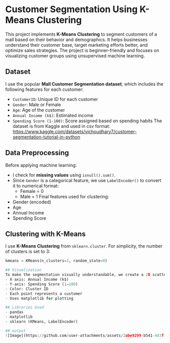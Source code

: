 #  Customer Segmentation Using K-Means Clustering
This project implements **K-Means Clustering** to segment customers of a mall based on their behavior and demographics. It helps businesses understand their customer base, target marketing efforts better, and optimize sales strategies. The project is beginner-friendly and focuses on visualizing customer groups using unsupervised machine learning.

## Dataset
I use the popular **Mall Customer Segmentation dataset**, which includes the following features for each customer:
- `CustomerID`: Unique ID for each customer
- `Gender`: Male or Female
- `Age`: Age of the customer
- `Annual Income (k$)`: Estimated income
- `Spending Score (1-100)`: Score assigned based on spending habits
The dataset is from Kaggle and used in csv format: https://www.kaggle.com/datasets/vjchoudhary7/customer-segmentation-tutorial-in-python

##  Data Preprocessing
Before applying machine learning:
- I check for **missing values** using `isnull().sum()`.
- Since `Gender` is a categorical feature, we use `LabelEncoder()` to convert it to numerical format:
  - Female = 0
  - Male = 1
Final features used for clustering:
- Gender (encoded)
- Age
- Annual Income
- Spending Score

## Clustering with K-Means
I use **K-Means Clustering** from `sklearn.cluster`. For simplicity, the number of clusters is set to 3:
```python
kmeans = KMeans(n_clusters=3, random_state=0)

## Visualization
To make the segmentation visually understandable, we create a 2D scatter plot:
- X-axis: Annual Income (k$)
- Y-axis: Spending Score (1–100)
- Color: Cluster ID
- Each point represents a customer
- Uses matplotlib for plotting

## Libraries Used
- pandas
- matplotlib
- sklearn (KMeans, LabelEncoder)

## output
![Image](https://github.com/user-attachments/assets/2abe9299-b541-443f-b720-6c9ffee38c37)
